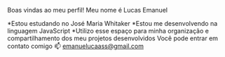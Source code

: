 Boas vindas ao meu perfil!
Meu nome é Lucas Emanuel

*Estou estudando no José Maria Whitaker
*Estou me desenvolvendo na linguagem JavaScript
*Utilizo esse espaço para minha organização e compartilhamento dos meu projetos desenvolvidos
Você pode entrar em contato comigo 📫
emanuelucaass@gmail.com
